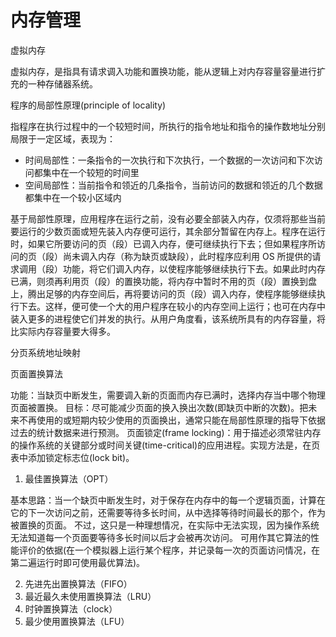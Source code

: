 # 内存管理

虚拟内存

虚拟内存，是指具有请求调入功能和置换功能，能从逻辑上对内存容量容量进行扩充的一种存储器系统。

程序的局部性原理(principle of locality)

指程序在执行过程中的一个较短时间，所执行的指令地址和指令的操作数地址分别局限于一定区域，表现为：

- 时间局部性：一条指令的一次执行和下次执行，一个数据的一次访问和下次访问都集中在一个较短的时间里
- 空间局部性：当前指令和领近的几条指令，当前访问的数据和领近的几个数据都集中在一个较小区域内


基于局部性原理，应用程序在运行之前，没有必要全部装入内存，仅须将那些当前要运行的少数页面或短先装入内存便可运行，其余部分暂留在内存上。程序在运行时，如果它所要访问的页（段）已调入内存，便可继续执行下去；但如果程序所访问的页（段）尚未调入内存（称为缺页或缺段），此时程序应利用 OS 所提供的请求调用（段）功能，将它们调入内存，以使程序能够继续执行下去。如果此时内存已满，则须再利用页（段）的置换功能，将内存中暂时不用的页（段）置换到盘上，腾出足够的内存空间后，再将要访问的页（段）调入内存，使程序能够继续执行下去。这样，便可使一个大的用户程序在较小的内存空间上运行；也可在内存中装入更多的进程使它们并发的执行。从用户角度看，该系统所具有的内存容量，将比实际内存容量要大得多。


分页系统地址映射




页面置换算法

功能：当缺页中断发生，需要调入新的页面而内存已满时，选择内存当中哪个物理页面被置换。
目标：尽可能减少页面的换入换出次数(即缺页中断的次数)。把未来不再使用的或短期内较少使用的页面换出，通常只能在局部性原理的指导下依据过去的统计数据来进行预测。
页面锁定(frame locking)：用于描述必须常驻内存的操作系统的关键部分或时间关键(time-critical)的应用进程。实现方法是，在页表中添加锁定标志位(lock bit)。

1. 最佳置换算法（OPT）
   
基本思路：当一个缺页中断发生时，对于保存在内存中的每一个逻辑页面，计算在它的下一次访问之前，还需要等待多长时间，从中选择等待时间最长的那个，作为被置换的页面。
不过，这只是一种理想情况，在实际中无法实现，因为操作系统无法知道每一个页面要等待多长时间以后才会被再次访问。
可用作其它算法的性能评价的依据(在一个模拟器上运行某个程序，并记录每一次的页面访问情况，在第二遍运行时即可使用最优算法)。 



2. 先进先出置换算法（FIFO）
3. 最近最久未使用置换算法（LRU）
3. 时钟置换算法（clock）
4. 最少使用置换算法（LFU）


